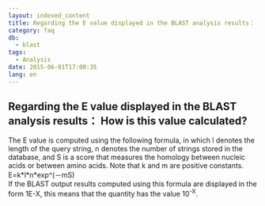 ```yaml
---
layout: indexed_content
title: Regarding the E value displayed in the BLAST analysis results： How is this value calculated?
category: faq
db:
  - blast
tags: 
  - Analysis
date: 2015-06-01T17:00:35
lang: en
---
```


## Regarding the E value displayed in the BLAST analysis results： How is this value calculated?

<html>The E value is computed using the following formula, in which l denotes the length of the query string, n denotes the number of strings stored in the database, and S is a score that measures the homology between nucleic acids or between amino acids. Note that k and m are positive constants.<br>E=k*l*n*exp^(－mS)<br>If the BLAST output results computed using this formula are displayed in the form 1E-X, this means that the quantity has the value 10<sup>-X</sup>.</html>